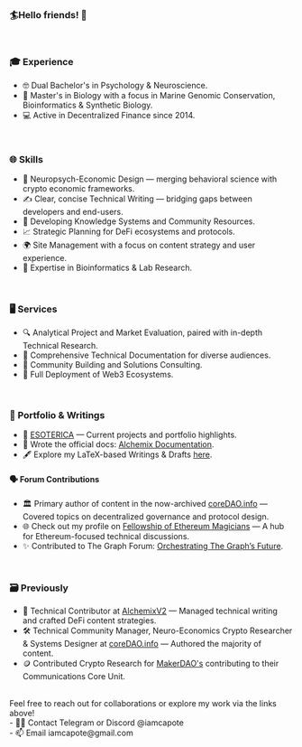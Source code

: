 ### 🏄Hello friends! 🤙

</br>

### 🎓 Experience </br>
- 🤓 Dual Bachelor's in Psychology & Neuroscience.</br>
- 🧬 Master's in Biology with a focus in Marine Genomic Conservation, Bioinformatics & Synthetic Biology.</br>
- 💻 Active in Decentralized Finance since 2014.</br>

</br>

### 🌐 Skills </br>
- 🧠 Neuropsych-Economic Design  — merging behavioral science with crypto economic frameworks.</br>
- ✍️ Clear, concise Technical Writing — bridging gaps between developers and end-users.</br>
- 📖 Developing Knowledge Systems and Community Resources.</br>
- 📈 Strategic Planning for DeFi ecosystems and protocols.</br>
- 🌍 Site Management with a focus on content strategy and user experience.</br>
- 🔬 Expertise in Bioinformatics & Lab Research.</br>

</br>

### 🖥️ Services </br>
- 🔍 Analytical Project and Market Evaluation, paired with in-depth Technical Research.</br>
- 📝 Comprehensive Technical Documentation for diverse audiences.</br>
- 🌟 Community Building and Solutions Consulting.</br>
- 🚀 Full Deployment of Web3 Ecosystems.</br>

</br>

### 📂 Portfolio & Writings </br>
- 🔮 [ESOTERICA](https://esotericalabs.carrd.co/) — Current projects and portfolio highlights.</br>
- 📜 Wrote the official docs: [Alchemix Documentation](https://docs.alchemix.fi/).</br>
- 🖋️ Explore my LaTeX-based Writings & Drafts [here](https://github.com/iamcapote/LaTeX-Writings).</br>
#### 🗣️ Forum Contributions </br>
- 🏛️ Primary author of content in the now-archived [coreDAO.info](https://web.archive.org/web/20241001141418/https://coredao.info/) — Covered topics on decentralized governance and protocol design.</br>
- 🌐 Check out my profile on [Fellowship of Ethereum Magicians](https://ethereum-magicians.org/u/iamcapote/summary)  — A hub for Ethereum-focused technical discussions.</br>
- ✨ Contributed to The Graph Forum: [Orchestrating The Graph’s Future](https://forum.thegraph.com/t/orchestrating-the-graphs-future/6064/1).</br>


</br>

### 🗃️ Previously</br>
- 🧙 Technical Contributor at [AlchemixV2](https://alchemix.fi/)  — Managed technical writing and crafted DeFi content strategies.</br>
- 🛠️ Technical Community Manager, Neuro-Economics Crypto Researcher & Systems Designer at [coreDAO.info](https://web.archive.org/web/20241001141418/https://coredao.info/) — Authored the majority of content.</br>
- 🪙 Contributed Crypto Research for [MakerDAO's](https://makerdao.com/en/)  contributing to their Communications Core Unit.</br>

</br>
Feel free to reach out for collaborations or explore my work via the links above! </br>
- 🧗🎣 Contact Telegram or Discord @iamcapote </br>
- 📫 Email iamcapote@gmail.com </br>
